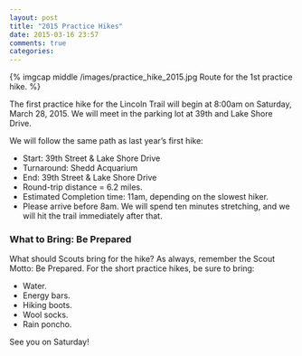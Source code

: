 ```yaml
---
layout: post
title: "2015 Practice Hikes"
date: 2015-03-16 23:57
comments: true
categories: 
---
```

{% imgcap middle /images/practice_hike_2015.jpg Route for the 1st practice hike. %}

The first practice hike for the Lincoln Trail will begin at 8:00am on Saturday, March 28, 2015. We will meet in the parking lot at 39th and Lake Shore Drive.
<!--more-->
We will follow the same path as last year’s first hike:

* Start: 39th Street & Lake Shore Drive
* Turnaround: Shedd Acquarium
* End: 39th Street & Lake Shore Drive
* Round-trip distance = 6.2 miles.
* Estimated Completion time: 11am, depending on the slowest hiker.
* Please arrive before 8am. We will spend ten minutes stretching, and we will hit the trail immediately after that.
 
### What to Bring: Be Prepared
What should Scouts bring for the hike? As always, remember the Scout Motto: Be Prepared. For the short practice hikes, be sure to bring:

* Water.
* Energy bars.
* Hiking boots.
* Wool socks.
* Rain poncho.

See you on Saturday!
